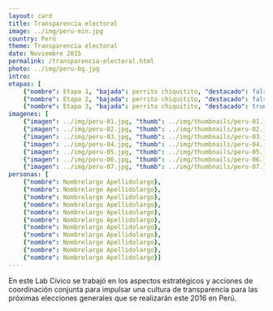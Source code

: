 ```yaml
---
layout: card
title: Transparencia electoral
image: ../img/peru-min.jpg
country: Perú
theme: Transparencia electoral
date: Noviembre 2015
permalink: /transparencia-electoral.html
photo: ../img/peru-bg.jpg
intro: 
etapas: [
	{"nombre": Etapa 1, "bajada": perrito chiquitito, "destacado": false}, 
	{"nombre": Etapa 2, "bajada": perrito chiquitito, "destacado": false},
	{"nombre": Etapa 3, "bajada": perrito chiquitito, "destacado": true}] 
imagenes: [
	{"imagen": ../img/peru-01.jpg, "thumb": ../img/thumbnails/peru-01.jpg}, 
	{"imagen": ../img/peru-02.jpg, "thumb": ../img/thumbnails/peru-02.jpg}, 
	{"imagen": ../img/peru-03.jpg, "thumb": ../img/thumbnails/peru-03.jpg}, 
	{"imagen": ../img/peru-04.jpg, "thumb": ../img/thumbnails/peru-04.jpg}, 
	{"imagen": ../img/peru-05.jpg, "thumb": ../img/thumbnails/peru-05.jpg}, 
	{"imagen": ../img/peru-06.jpg, "thumb": ../img/thumbnails/peru-06.jpg}, 
	{"imagen": ../img/peru-07.jpg, "thumb": ../img/thumbnails/peru-07.jpg}]
personas: [
	{"nombre": Nombrelargo Apellidolargo},
	{"nombre": Nombrelargo Apellidolargo},
	{"nombre": Nombrelargo Apellidolargo},
	{"nombre": Nombrelargo Apellidolargo},
	{"nombre": Nombrelargo Apellidolargo},
	{"nombre": Nombrelargo Apellidolargo},
	{"nombre": Nombrelargo Apellidolargo},
	{"nombre": Nombrelargo Apellidolargo},
	{"nombre": Nombrelargo Apellidolargo},
	{"nombre": Nombrelargo Apellidolargo},
	{"nombre": Nombrelargo Apellidolargo}]
---
```


En este Lab Cívico se trabajó en los aspectos estratégicos y acciones de coordinación conjunta para impulsar una cultura de transparencia para las próximas elecciones generales que se realizarán este 2016 en Perú. 